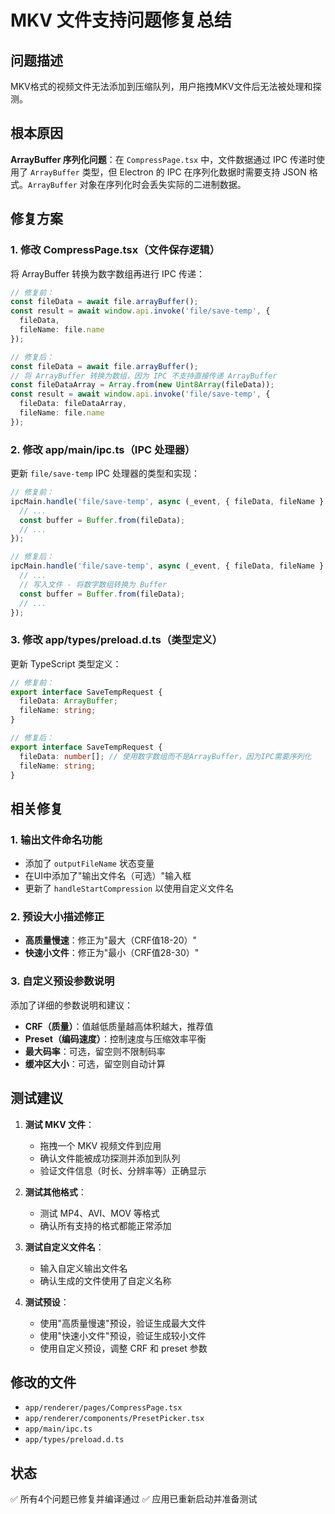 # MKV 文件支持问题修复总结

## 问题描述
MKV格式的视频文件无法添加到压缩队列，用户拖拽MKV文件后无法被处理和探测。

## 根本原因
**ArrayBuffer 序列化问题**：在 `CompressPage.tsx` 中，文件数据通过 IPC 传递时使用了 `ArrayBuffer` 类型，但 Electron 的 IPC 在序列化数据时需要支持 JSON 格式。`ArrayBuffer` 对象在序列化时会丢失实际的二进制数据。

## 修复方案

### 1. 修改 CompressPage.tsx（文件保存逻辑）
将 ArrayBuffer 转换为数字数组再进行 IPC 传递：

```typescript
// 修复前：
const fileData = await file.arrayBuffer();
const result = await window.api.invoke('file/save-temp', {
  fileData,
  fileName: file.name
});

// 修复后：
const fileData = await file.arrayBuffer();
// 将 ArrayBuffer 转换为数组，因为 IPC 不支持直接传递 ArrayBuffer
const fileDataArray = Array.from(new Uint8Array(fileData));
const result = await window.api.invoke('file/save-temp', {
  fileData: fileDataArray,
  fileName: file.name
});
```

### 2. 修改 app/main/ipc.ts（IPC 处理器）
更新 `file/save-temp` IPC 处理器的类型和实现：

```typescript
// 修复前：
ipcMain.handle('file/save-temp', async (_event, { fileData, fileName }: { fileData: ArrayBuffer, fileName: string }) => {
  // ...
  const buffer = Buffer.from(fileData);
  // ...
});

// 修复后：
ipcMain.handle('file/save-temp', async (_event, { fileData, fileName }: { fileData: number[], fileName: string }) => {
  // ...
  // 写入文件 - 将数字数组转换为 Buffer
  const buffer = Buffer.from(fileData);
  // ...
});
```

### 3. 修改 app/types/preload.d.ts（类型定义）
更新 TypeScript 类型定义：

```typescript
// 修复前：
export interface SaveTempRequest {
  fileData: ArrayBuffer;
  fileName: string;
}

// 修复后：
export interface SaveTempRequest {
  fileData: number[]; // 使用数字数组而不是ArrayBuffer，因为IPC需要序列化
  fileName: string;
}
```

## 相关修复

### 1. 输出文件命名功能
- 添加了 `outputFileName` 状态变量
- 在UI中添加了"输出文件名（可选）"输入框
- 更新了 `handleStartCompression` 以使用自定义文件名

### 2. 预设大小描述修正
- **高质量慢速**：修正为"最大（CRF值18-20）"
- **快速小文件**：修正为"最小（CRF值28-30）"

### 3. 自定义预设参数说明
添加了详细的参数说明和建议：
- **CRF（质量）**：值越低质量越高体积越大，推荐值
- **Preset（编码速度）**：控制速度与压缩效率平衡
- **最大码率**：可选，留空则不限制码率
- **缓冲区大小**：可选，留空则自动计算

## 测试建议

1. **测试 MKV 文件**：
   - 拖拽一个 MKV 视频文件到应用
   - 确认文件能被成功探测并添加到队列
   - 验证文件信息（时长、分辨率等）正确显示

2. **测试其他格式**：
   - 测试 MP4、AVI、MOV 等格式
   - 确认所有支持的格式都能正常添加

3. **测试自定义文件名**：
   - 输入自定义输出文件名
   - 确认生成的文件使用了自定义名称

4. **测试预设**：
   - 使用"高质量慢速"预设，验证生成最大文件
   - 使用"快速小文件"预设，验证生成较小文件
   - 使用自定义预设，调整 CRF 和 preset 参数

## 修改的文件
- `app/renderer/pages/CompressPage.tsx`
- `app/renderer/components/PresetPicker.tsx`
- `app/main/ipc.ts`
- `app/types/preload.d.ts`

## 状态
✅ 所有4个问题已修复并编译通过
✅ 应用已重新启动并准备测试
